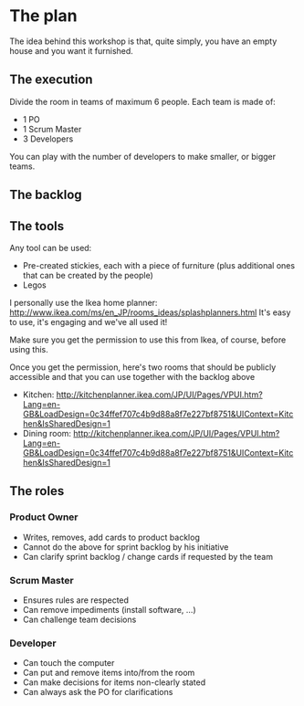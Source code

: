 # The plan

The idea behind this workshop is that, quite simply, you have an empty house and you want it furnished.

## The execution
Divide the room in teams of maximum 6 people.
Each team is made of:
- 1 PO
- 1 Scrum Master
- 3 Developers

You can play with the number of developers to make smaller, or bigger teams.

## The backlog

## The tools
Any tool can be used:
-  Pre-created stickies, each with a piece of furniture (plus additional ones that can be created by the people)
-  Legos

I personally use the Ikea home planner: http://www.ikea.com/ms/en_JP/rooms_ideas/splashplanners.html 
It's easy to use, it's engaging and we've all used it!

Make sure you get the permission to use this from Ikea, of course, before using this.

Once you get the permission, here's two rooms that should be publicly accessible and that you can use together with the backlog above
- Kitchen: http://kitchenplanner.ikea.com/JP/UI/Pages/VPUI.htm?Lang=en-GB&LoadDesign=0c34ffef707c4b9d88a8f7e227bf8751&UIContext=Kitchen&IsSharedDesign=1
- Dining room: http://kitchenplanner.ikea.com/JP/UI/Pages/VPUI.htm?Lang=en-GB&LoadDesign=0c34ffef707c4b9d88a8f7e227bf8751&UIContext=Kitchen&IsSharedDesign=1

## The roles
### Product Owner
- Writes, removes, add cards to product backlog
- Cannot do the above for sprint backlog by his initiative
- Can clarify sprint backlog / change cards if requested by the team

### Scrum Master
- Ensures rules are respected
- Can remove impediments (install software, …)
- Can challenge team decisions

### Developer
- Can touch the computer
- Can put and remove items into/from the room
- Can make decisions for items non-clearly stated
- Can always ask the PO for clarifications

